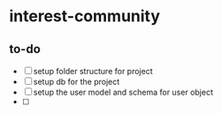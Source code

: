 # interest-community

## to-do

- [ ] setup folder structure for project
- [ ] setup db for the project
- [ ] setup the user model and schema for user object
- [ ]
